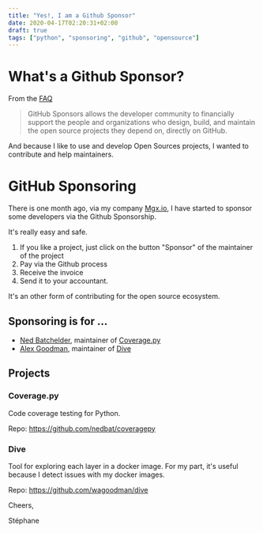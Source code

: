 ```yaml
---
title: "Yes!, I am a Github Sponsor"
date: 2020-04-17T02:20:31+02:00
draft: true
tags: ["python", "sponsoring", "github", "opensource"]
---
```


# What's a Github Sponsor?

From the [FAQ](https://help.github.com/en/github/supporting-the-open-source-community-with-github-sponsors/about-github-sponsors)

> GitHub Sponsors allows the developer community to financially support the people 
> and organizations who design, build, and maintain the open source projects 
> they depend on, directly on GitHub.

And because I like to use and develop Open Sources projects, I wanted to contribute and help maintainers.

# GitHub Sponsoring
There is one month ago, via my company [Mgx.io](https://mgx.io), I have started to sponsor some developers via the Github Sponsorship.

It's really easy and safe.

1. If you like a project, just click on the button "Sponsor" of the maintainer of the project
2. Pay via the Github process
3. Receive the invoice
4. Send it to your accountant.

It's an other form of contributing for the open source ecosystem.

## Sponsoring is for ...

* [Ned Batchelder](https://github.com/nedbat), maintainer of [Coverage.py](https://github.com/nedbat/coveragepy)
* [Alex Goodman](https://github.com/wagoodman), maintainer of [Dive](https://github.com/wagoodman/dive)

## Projects

### Coverage.py

Code coverage testing for Python.

Repo: https://github.com/nedbat/coveragepy

### Dive

Tool for exploring each layer in a docker image. For my part, it's useful because I detect issues with my docker images.

Repo: https://github.com/wagoodman/dive


Cheers,

Stéphane